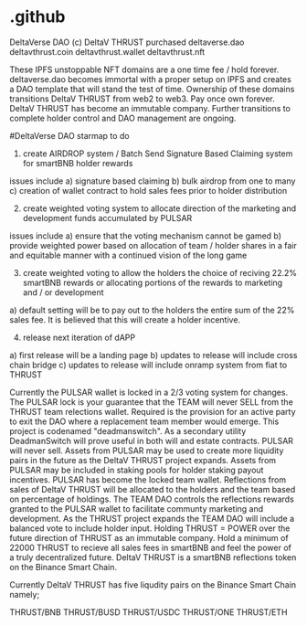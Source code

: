 # .github
DeltaVerse DAO (c) DeltaV THRUST purchased deltaverse.dao deltavthrust.coin deltavthrust.wallet deltavthrust.nft

  These IPFS unstoppable NFT domains are a one time fee / hold forever. deltaverse.dao becomes immortal with a proper setup on IPFS and creates a DAO template that will stand the test of time. Ownership of these domains transitions DeltaV THRUST from web2 to web3. Pay once own forever. DeltaV THRUST has become an immutable company. Further transitions to complete holder control and DAO management are ongoing.

 #DeltaVerse DAO starmap to do

1) create AIRDROP system / Batch Send Signature Based Claiming system for smartBNB holder rewards

issues include a) signature based claiming b) bulk airdrop from one to many c) creation of wallet contract to hold sales fees prior to holder distribution

2) create weighted voting system to allocate direction of the marketing and development funds accumulated by PULSAR

issues include a) ensure that the voting mechanism cannot be gamed b) provide weighted power based on allocation of team / holder shares in a fair and equitable manner with a continued vision of the long game

3) create weighted voting to allow the holders the choice of reciving 22.2% smartBNB rewards or allocating portions of the rewards to marketing and / or development

a) default setting will be to pay out to the holders the entire sum of the 22% sales fee. It is believed that this will create a holder incentive.

4) release next iteration of dAPP

a) first release will be a landing page
b) updates to release will include cross chain bridge
c) updates to release will include onramp system from fiat to THRUST

Currently the PULSAR wallet is locked in a 2/3 voting system for changes. The PULSAR lock is your guarantee that the TEAM will never SELL from the THRUST team relections wallet. Required is the provision for an active party to exit the DAO where a replacement team member would emerge. This project is codenamed "deadmanswitch". As a secondary utility DeadmanSwitch will prove useful in both will and estate contracts. PULSAR will never sell. Assets from PULSAR may be used to create more liquidity pairs in the future as the DeltaV THRUST project expands. Assets from PULSAR may be included in staking pools for holder staking payout incentives. PULSAR has become the locked team wallet. Reflections from sales of DeltaV THRUST will be allocated to the holders and the team based on percentage of holdings. The TEAM DAO controls the reflections rewards granted to the PULSAR wallet to facilitate communty marketing and development. As the THRUST project expands the TEAM DAO will include a balanced vote to include holder input. Holding THRUST = POWER over the future direction of THRUST as an immutable company. Hold a minimum of 22000 THRUST to recieve all sales fees in smartBNB and feel the power of a truly decentralized future. DeltaV THRUST is a smartBNB reflections token on the Binance Smart Chain.

Currently DeltaV THRUST has five liqudity pairs on the Binance Smart Chain namely;

THRUST/BNB
THRUST/BUSD
THRUST/USDC
THRUST/ONE 
THRUST/ETH

